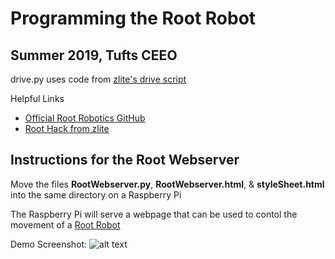 # Programming the Root Robot

## Summer 2019, Tufts CEEO

drive.py uses code from <a href="https://github.com/zlite/PyRoot/blob/master/drive-root.py">zlite's drive script</a>

Helpful Links
* <a href="https://github.com/RootRobotics">Official Root Robotics GitHub</a>
* <a href="https://github.com/zlite/PyRoot">Root Hack from zlite</a>

## Instructions for the Root Webserver

Move the files **RootWebserver.py**, **RootWebserver.html**, & **styleSheet.html** into the same directory on a Raspberry Pi

The Raspberry Pi will serve a webpage that can be used to contol the movement of a <a href=https://root.irobot.com/>Root Robot</a>

Demo Screenshot:
![alt text](https://github.com/tuftsceeo/RootRobot/blob/master/Webserver/RootWebserverV2.png?raw=true)
